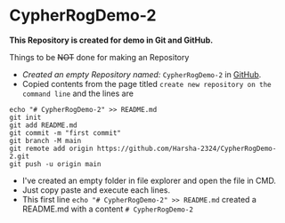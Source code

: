 # CypherRogDemo-2

**This Repository is created for demo in Git and GitHub.**

Things to be ~~NOT~~ done for making an Repository
+ *Created an empty Repository named:* `CypherRogDemo-2` in [GitHub](https://github.com/new).
+ Copied contents from the page titled `create new repository on the command line` and the lines are
```
echo "# CypherRogDemo-2" >> README.md
git init
git add README.md
git commit -m "first commit"
git branch -M main
git remote add origin https://github.com/Harsha-2324/CypherRogDemo-2.git
git push -u origin main
```
+ I've created an empty folder in file explorer and open the file in CMD.
+ Just copy paste and execute each lines.
+ This first line `echo "# CypherRogDemo-2" >> README.md` created a README.md with a content `# CypherRogDemo-2`